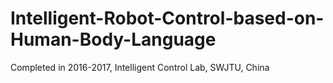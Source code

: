 # Intelligent-Robot-Control-based-on-Human-Body-Language
Completed in 2016-2017, Intelligent Control Lab, SWJTU, China

